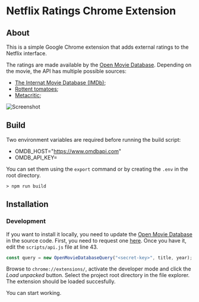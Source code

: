 # Netflix Ratings Chrome Extension
## About
This is a simple Google Chrome extension that adds external ratings to the Netflix interface.

The ratings are made available by the [Open Movie Database](http://www.omdbapi.com/). Depending on the movie, the API has multiple possible sources:

- [The Internat Movie Database (IMDb)](https://www.imdb.com/);
- [Rottent tomatoes](https://www.rottentomatoes.com/);
- [Metacritic](https://www.metacritic.com/);

![Screenshot](assets/screenshot.gif)

## Build

Two environment variables are required before running the build script:

- OMDB_HOST="https://www.omdbapi.com"
- OMDB_API_KEY=<secret-key>

You can set them using the `export` command or by creating the `.env` in the root directory.

```
> npm run build
```

## Installation
### Development
If you want to install it locally, you need to update the [Open Movie Database](http://www.omdbapi.com/) in the source code. First, you need to request one [here](http://www.omdbapi.com/apikey.aspx). Once you have it, edit the `scripts/api.js` file at line 43.

```js
const query = new OpenMovieDatabaseQuery("<secret-key>", title, year);
```

Browse to `chrome://extensions/`, activate the developer mode and click the *Load unpacked* button. Select the project root directory in the file explorer. The extension should be loaded succesfully.

You can start working.
